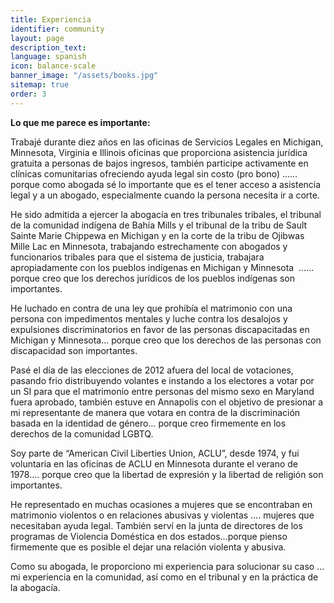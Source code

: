 ```yaml
---
title: Experiencia
identifier: community
layout: page
description_text: 
language: spanish
icon: balance-scale
banner_image: "/assets/books.jpg"
sitemap: true
order: 3
---
```


**Lo que me parece es importante:**

Trabaj&eacute; durante diez a&ntilde;os en las oficinas de Servicios Legales en Michigan, Minnesota, Virginia e Illinois oficinas que proporciona asistencia jur&iacute;dica gratuita a personas de bajos ingresos, tambi&eacute;n participe activamente en cl&iacute;nicas comunitarias ofreciendo ayuda legal sin costo (pro bono) …… porque como abogada s&eacute; lo importante que es el tener acceso a asistencia legal y a un abogado, especialmente cuando la persona necesita ir a corte.

He sido admitida a ejercer la abogac&iacute;a en tres tribunales tribales, el tribunal de la comunidad ind&iacute;gena de Bah&iacute;a Mills y el tribunal de la tribu de Sault Sainte Marie Chippewa en Michigan y en la corte de la tribu de Ojibwas Mille Lac en Minnesota, trabajando estrechamente con abogados y funcionarios tribales para que el sistema de justicia, trabajara apropiadamente con los pueblos ind&iacute;genas en Michigan y Minnesota &nbsp;…… porque creo que los derechos jur&iacute;dicos de los pueblos ind&iacute;genas son importantes.

He luchado en contra de una ley que prohib&iacute;a el matrimonio con una persona con impedimentos mentales y luche contra los desalojos y expulsiones discriminatorios en favor de las personas discapacitadas en Michigan y Minnesota… porque creo que los derechos de las personas con discapacidad son importantes.

Pas&eacute; el d&iacute;a de las elecciones de 2012 afuera del local de votaciones, pasando frio distribuyendo volantes e instando a los electores a votar por un SI para que el matrimonio entre personas del mismo sexo en Maryland fuera aprobado, tambi&eacute;n estuve en Annapolis con el objetivo de presionar a mi representante de manera que votara en contra de la discriminaci&oacute;n basada en la identidad de g&eacute;nero… porque creo firmemente en los derechos de la comunidad LGBTQ.

Soy parte de “American Civil Liberties Union, ACLU”, desde 1974, y fui voluntaria en las oficinas de ACLU en Minnesota durante el verano de 1978.… porque creo que la libertad de expresi&oacute;n y la libertad de religi&oacute;n son importantes.

He representado en muchas ocasiones a mujeres que se encontraban en matrimonio violentos o en relaciones abusivas y violentas …. mujeres que necesitaban ayuda legal. Tambi&eacute;n serv&iacute; en la junta de directores de los programas de Violencia Dom&eacute;stica en dos estados…porque pienso firmemente que es posible el dejar una relaci&oacute;n violenta y abusiva.

Como su abogada, le proporciono mi experiencia para solucionar su caso … mi experiencia en la comunidad, as&iacute; como en el tribunal y en la pr&aacute;ctica de la abogac&iacute;a.